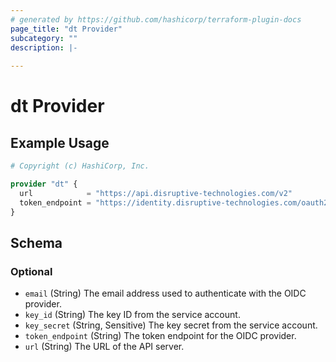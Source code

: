 ```yaml
---
# generated by https://github.com/hashicorp/terraform-plugin-docs
page_title: "dt Provider"
subcategory: ""
description: |-
  
---
```


# dt Provider



## Example Usage

```terraform
# Copyright (c) HashiCorp, Inc.

provider "dt" {
  url            = "https://api.disruptive-technologies.com/v2"
  token_endpoint = "https://identity.disruptive-technologies.com/oauth2/token"
}
```

<!-- schema generated by tfplugindocs -->
## Schema

### Optional

- `email` (String) The email address used to authenticate with the OIDC provider.
- `key_id` (String) The key ID from the service account.
- `key_secret` (String, Sensitive) The key secret from the service account.
- `token_endpoint` (String) The token endpoint for the OIDC provider.
- `url` (String) The URL of the API server.
